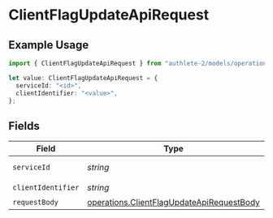 # ClientFlagUpdateApiRequest

## Example Usage

```typescript
import { ClientFlagUpdateApiRequest } from "authlete-2/models/operations";

let value: ClientFlagUpdateApiRequest = {
  serviceId: "<id>",
  clientIdentifier: "<value>",
};
```

## Fields

| Field                                                                                                  | Type                                                                                                   | Required                                                                                               | Description                                                                                            |
| ------------------------------------------------------------------------------------------------------ | ------------------------------------------------------------------------------------------------------ | ------------------------------------------------------------------------------------------------------ | ------------------------------------------------------------------------------------------------------ |
| `serviceId`                                                                                            | *string*                                                                                               | :heavy_check_mark:                                                                                     | A service ID.                                                                                          |
| `clientIdentifier`                                                                                     | *string*                                                                                               | :heavy_check_mark:                                                                                     | A client ID.                                                                                           |
| `requestBody`                                                                                          | [operations.ClientFlagUpdateApiRequestBody](../../models/operations/clientflagupdateapirequestbody.md) | :heavy_minus_sign:                                                                                     | N/A                                                                                                    |